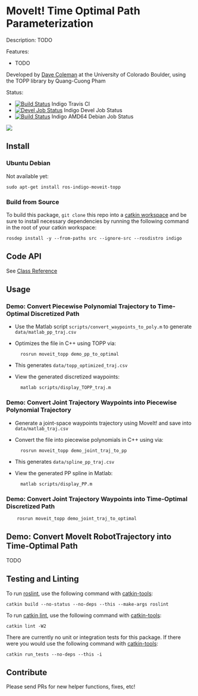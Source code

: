 # MoveIt! Time Optimal Path Parameterization

Description: TODO

Features:

 - TODO

Developed by [Dave Coleman](http://dav.ee/) at the University of Colorado Boulder, using the TOPP library by Quang-Cuong Pham

Status:

 * [![Build Status](https://travis-ci.org/davetcoleman/moveit_topp.svg)](https://travis-ci.org/davetcoleman/moveit_topp) Indigo Travis CI
 * [![Devel Job Status](http://jenkins.ros.org/buildStatus/icon?job=devel-indigo-moveit_topp)](http://jenkins.ros.org/job/devel-indigo-moveit_topp) Indigo Devel Job Status
 * [![Build Status](http://jenkins.ros.org/buildStatus/icon?job=ros-indigo-moveit-topp_binarydeb_trusty_amd64)](http://jenkins.ros.org/job/ros-indigo-moveit-topp_binarydeb_trusty_amd64/) Indigo AMD64 Debian Job Status

![](resources/screenshot.png)

## Install

### Ubuntu Debian

Not available yet:

    sudo apt-get install ros-indigo-moveit-topp

### Build from Source

To build this package, ``git clone`` this repo into a [catkin workspace](http://wiki.ros.org/catkin/Tutorials/create_a_workspace) and be sure to install necessary dependencies by running the following command in the root of your catkin workspace:

    rosdep install -y --from-paths src --ignore-src --rosdistro indigo

## Code API

See [Class Reference](http://docs.ros.org/indigo/api/moveit_topp/html/)

## Usage

### Demo: Convert Piecewise Polynomial Trajectory to Time-Optimal Discretized Path

- Use the Matlab script ``scripts/convert_waypoints_to_poly.m`` to generate ``data/matlab_pp_traj.csv``
- Optimizes the file in C++ using TOPP via:

        rosrun moveit_topp demo_pp_to_optimal

- This generates ``data/topp_optimized_traj.csv``
- View the generated discretized waypoints:

        matlab scripts/display_TOPP_traj.m

### Demo: Convert Joint Trajectory Waypoints into Piecewise Polynomial Trajectory

- Generate a joint-space waypoints trajectory using MoveIt! and save into ``data/matlab_traj.csv``
- Convert the file into piecewise polynomials in C++ using via:

        rosrun moveit_topp demo_joint_traj_to_pp

- This generates ``data/spline_pp_traj.csv``
- View the generated PP spline in Matlab:

        matlab scripts/display_PP.m

### Demo: Convert Joint Trajectory Waypoints into Time-Optimal Discretized Path

        rosrun moveit_topp demo_joint_traj_to_optimal

## Demo: Convert MoveIt RobotTrajectory into Time-Optimal Path

TODO

## Testing and Linting

To run [roslint](http://wiki.ros.org/roslint), use the following command with [catkin-tools](https://catkin-tools.readthedocs.org/):

    catkin build --no-status --no-deps --this --make-args roslint

To run [catkin lint](https://pypi.python.org/pypi/catkin_lint), use the following command with [catkin-tools](https://catkin-tools.readthedocs.org/):

    catkin lint -W2

There are currently no unit or integration tests for this package. If there were you would use the following command with [catkin-tools](https://catkin-tools.readthedocs.org/):

    catkin run_tests --no-deps --this -i

## Contribute

Please send PRs for new helper functions, fixes, etc!
